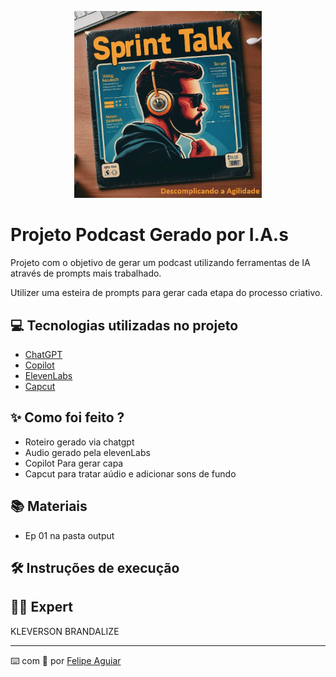 <p align="center">
<img 
    src="./assets/SprintTalk.png"
    width="300"
/>
</p>


# Projeto Podcast Gerado por I.A.s


Projeto com o objetivo de gerar um podcast utilizando ferramentas de IA através de prompts mais trabalhado.

Utilizer uma esteira de prompts para gerar cada etapa do processo criativo.

## 💻 Tecnologias utilizadas no projeto

- [ChatGPT](https://chat.openai.com/) 
- [Copilot](https://copilot.microsoft.com/)
- [ElevenLabs](https://beta.elevenlabs.io/)
- [Capcut](https://www.capcut.com/pt-br/)

## ✨ Como foi feito ?

- Roteiro gerado via chatgpt
- Audio gerado pela elevenLabs
- Copilot Para gerar capa
- Capcut para tratar aúdio e adicionar sons de fundo

## 📚 Materiais

- Ep 01 na pasta output


## 🛠️ Instruções de execução


## 👨‍💻 Expert

KLEVERSON BRANDALIZE


---

⌨️ com 💜 por [Felipe Aguiar](https://github.com/felipeAguiarCode)
